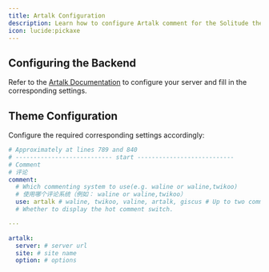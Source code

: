 ```yaml
---
title: Artalk Configuration
description: Learn how to configure Artalk comment for the Solitude theme.
icon: lucide:pickaxe
---
```


## Configuring the Backend

Refer to the [Artalk Documentation](https://artalk.js.org/) to configure your server and fill in the corresponding settings.

## Theme Configuration

Configure the required corresponding settings accordingly:

```yml [_config.solitude.yml]
# Approximately at lines 789 and 840
# --------------------------- start ---------------------------
# Comment
# 评论
comment:
  # Which commenting system to use(e.g. waline or waline,twikoo)
  # 使用哪个评论系统（例如： waline or waline,twikoo）
  use: artalk # waline, twikoo, valine, artalk, giscus # Up to two comment systems can be turned on at the same time
  # Whether to display the hot comment switch.

···

artalk:
  server: # server url
  site: # site name
  option: # options
```